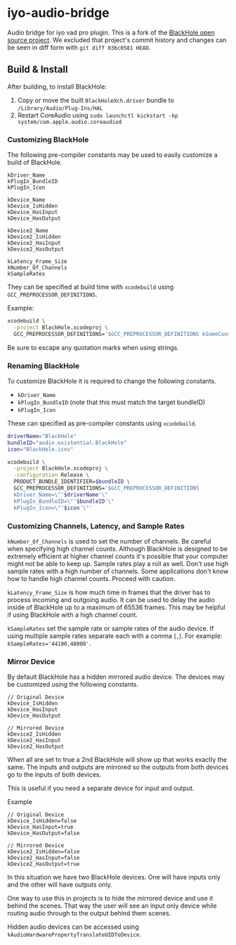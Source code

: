 # iyo-audio-bridge
Audio bridge for iyo vad pro plugin. This is a fork of the [BlackHole open source project](https://github.com/ExistentialAudio/BlackHole).
We excluded that project's commit history and changes can be seen in diff form with `git diff 036c0581 HEAD`.

## Build & Install
After building, to install BlackHole:

1. Copy or move the built `BlackHoleXch.driver` bundle to `/Library/Audio/Plug-Ins/HAL`
2. Restart CoreAudio using `sudo launchctl kickstart -kp system/com.apple.audio.coreaudiod`

### Customizing BlackHole

The following pre-compiler constants may be used to easily customize a build of BlackHole.

```
kDriver_Name
kPlugIn_BundleID
kPlugIn_Icon

kDevice_Name
kDevice_IsHidden
kDevice_HasInput
kDevice_HasOutput

kDevice2_Name
kDevice2_IsHidden
kDevice2_HasInput
kDevice2_HasOutput

kLatency_Frame_Size
kNumber_Of_Channels
kSampleRates
```

They can be specified at build time with `xcodebuild` using `GCC_PREPROCESSOR_DEFINITIONS`. 

Example:

```bash
xcodebuild \
  -project BlackHole.xcodeproj \
  GCC_PREPROCESSOR_DEFINITIONS='$GCC_PREPROCESSOR_DEFINITIONS kSomeConstant=value'
```

Be sure to escape any quotation marks when using strings. 

### Renaming BlackHole

To customize BlackHole it is required to change the following constants. 
- `kDriver_Name`
- `kPlugIn_BundleID` (note that this must match the target bundleID)
- `kPlugIn_Icon`

These can specified as pre-compiler constants using ```xcodebuild```.

```bash
driverName="BlackHole"
bundleID="audio.existential.BlackHole"
icon="BlackHole.icns"

xcodebuild \
  -project BlackHole.xcodeproj \
  -configuration Release \
  PRODUCT_BUNDLE_IDENTIFIER=$bundleID \
  GCC_PREPROCESSOR_DEFINITIONS='$GCC_PREPROCESSOR_DEFINITIONS
  kDriver_Name=\"'$driverName'\"
  kPlugIn_BundleID=\"'$bundleID'\"
  kPlugIn_Icon=\"'$icon'\"'
```

### Customizing Channels, Latency, and Sample Rates

`kNumber_Of_Channels` is used to set the number of channels. Be careful when specifying high channel counts. Although BlackHole is designed to be extremely efficient at higher channel counts it's possible that your computer might not be able to keep up. Sample rates play a roll as well. Don't use high sample rates with a high number of channels. Some applications don't know how to handle high channel counts. Proceed with caution.

`kLatency_Frame_Size` is how much time in frames that the driver has to process incoming and outgoing audio. It can be used to delay the audio inside of BlackHole up to a maximum of 65536 frames. This may be helpful if using BlackHole with a high channel count. 

`kSampleRates` set the sample rate or sample rates of the audio device. If using multiple sample rates separate each with a comma (`,`). For example: `kSampleRates='44100,48000'`.

### Mirror Device

By default BlackHole has a hidden mirrored audio device. The devices may be customized using the following constants. 

```
// Original Device
kDevice_IsHidden
kDevice_HasInput
kDevice_HasOutput

// Mirrored Device
kDevice2_IsHidden
kDevice2_HasInput
kDevice2_HasOutput
```

When all are set to true a 2nd BlackHole will show up that works exactly the same. The inputs and outputs are mirrored so the outputs from both devices go to the inputs of both devices.

This is useful if you need a separate device for input and output.

Example

```
// Original Device
kDevice_IsHidden=false
kDevice_HasInput=true
kDevice_HasOutput=false

// Mirrored Device
kDevice2_IsHidden=false
kDevice2_HasInput=false
kDevice2_HasOutput=true
```

In this situation we have two BlackHole devices. One will have inputs only and the other will have outputs only.

One way to use this in projects is to hide the mirrored device and use it behind the scenes. That way the user will see an input only device while routing audio through to the output behind them scenes. 

Hidden audio devices can be accessed using `kAudioHardwarePropertyTranslateUIDToDevice`.
